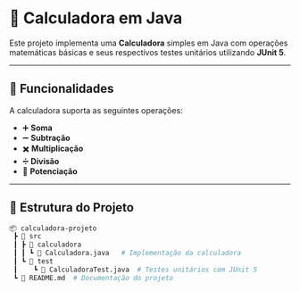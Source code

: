 # 🧮 Calculadora em Java

Este projeto implementa uma **Calculadora** simples em Java com operações matemáticas básicas e seus respectivos testes unitários utilizando **JUnit 5**.

---

## 🚀 Funcionalidades

A calculadora suporta as seguintes operações:

- ➕ **Soma**
- ➖ **Subtração**
- ✖️ **Multiplicação**
- ➗ **Divisão**
- 🔼 **Potenciação**

---

## 📂 Estrutura do Projeto

```bash
📦 calculadora-projeto
 ┣ 📂 src
 ┃ ┣ 📂 calculadora
 ┃ ┃ ┗ 📜 Calculadora.java   # Implementação da calculadora
 ┃ ┗ 📂 test
 ┃    ┗ 📜 CalculadoraTest.java  # Testes unitários com JUnit 5
 ┗ 📜 README.md  # Documentação do projeto

